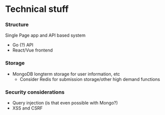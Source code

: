 # Technical stuff

### Structure
Single Page app and API based system
* Go (?) API
* React/Vue frontend

### Storage
 * MongoDB longterm storage for user information, etc
   * Consider Redis for submission storage/other high demand functions
   
### Security considerations
 * Query injection (is that even possible with Mongo?)
 * XSS and CSRF
 
